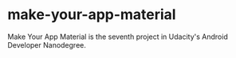 # make-your-app-material
Make Your App Material is the seventh project in Udacity's Android Developer Nanodegree. 
